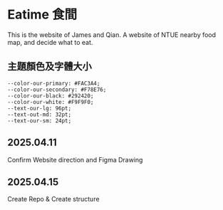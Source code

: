 # Eatime 食間

This is the website of James and Qian. A website of NTUE nearby food map, and decide what to eat.

## 主題顏色及字體大小
    --color-our-primary: #FAC3A4;
    --color-our-secondary: #F78E76;
    --color-our-black: #292420;
    --color-our-white: #F9F9F0;
    --text-our-lg: 96pt;
    --text-out-md: 32pt;
    --text-our-sm: 24pt;



## 2025.04.11 
Confirm Website direction and Figma Drawing

## 2025.04.15 
Create Repo & Create structure
